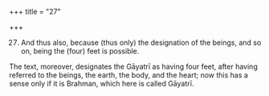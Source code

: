 +++
title = "27"

+++


27. And thus also, because (thus only) the designation of the beings, and so on, being the (four) feet is possible.

The text, moreover, designates the Gāyatrī as having four feet, after having referred to the beings, the earth, the body, and the heart; now this has a sense only if it is Brahman, which here is called Gāyatrī.

